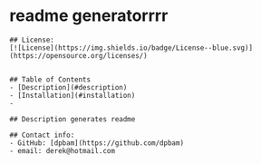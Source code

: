 # readme generatorrrr
    ## License:
    [![License](https://img.shields.io/badge/License--blue.svg)](https://opensource.org/licenses/)


    ## Table of Contents
    - [Description](#description)
    - [Installation](#installation)
    - 

    ## Description generates readme

    ## Contact info:
    - GitHub: [dpbam](https://github.com/dpbam)
    - email: derek@hotmail.com
    
    